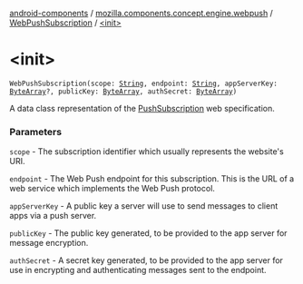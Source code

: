 [android-components](../../index.md) / [mozilla.components.concept.engine.webpush](../index.md) / [WebPushSubscription](index.md) / [&lt;init&gt;](./-init-.md)

# &lt;init&gt;

`WebPushSubscription(scope: `[`String`](https://kotlinlang.org/api/latest/jvm/stdlib/kotlin/-string/index.html)`, endpoint: `[`String`](https://kotlinlang.org/api/latest/jvm/stdlib/kotlin/-string/index.html)`, appServerKey: `[`ByteArray`](https://kotlinlang.org/api/latest/jvm/stdlib/kotlin/-byte-array/index.html)`?, publicKey: `[`ByteArray`](https://kotlinlang.org/api/latest/jvm/stdlib/kotlin/-byte-array/index.html)`, authSecret: `[`ByteArray`](https://kotlinlang.org/api/latest/jvm/stdlib/kotlin/-byte-array/index.html)`)`

A data class representation of the [PushSubscription](https://developer.mozilla.org/en-US/docs/Web/API/PushSubscription) web specification.

### Parameters

`scope` - The subscription identifier which usually represents the website's URI.

`endpoint` - The Web Push endpoint for this subscription.
This is the URL of a web service which implements the Web Push protocol.

`appServerKey` - A public key a server will use to send messages to client apps via a push server.

`publicKey` - The public key generated, to be provided to the app server for message encryption.

`authSecret` - A secret key generated, to be provided to the app server for use in encrypting
and authenticating messages sent to the endpoint.